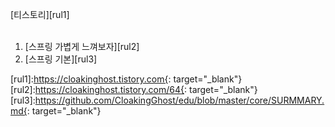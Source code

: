 [티스토리][rul1]<br><br>



1. [스프링 가볍게 느껴보자][rul2]
2. [스프링 기본][rul3]










[rul1]:https://cloakinghost.tistory.com{: target="_blank"}
[rul2]:https://cloakinghost.tistory.com/64{: target="_blank"}
[rul3]:https://github.com/CloakingGhost/edu/blob/master/core/SURMMARY.md{: target="_blank"}
   
